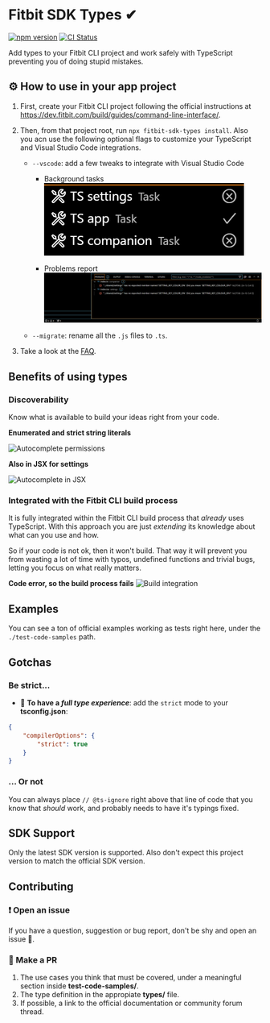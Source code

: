 # Fitbit SDK Types ✔

[![npm version](https://badge.fury.io/js/fitbit-sdk-types.svg)](https://www.npmjs.com/package/fitbit-sdk-types)
[![CI Status](https://github.com/SergioMorchon/fitbit-sdk-types/workflows/CI/badge.svg)](https://github.com/SergioMorchon/fitbit-sdk-types/actions?query=workflow%3ACI)

Add types to your Fitbit CLI project and work safely with TypeScript preventing you of doing stupid mistakes.

## ⚙ How to use in your app project

1.  First, create your Fitbit CLI project following the official instructions at https://dev.fitbit.com/build/guides/command-line-interface/.
1.  Then, from that project root, run `npx fitbit-sdk-types install`. Also you acn use the following optional flags to customize your TypeScript and Visual Studio Code integrations.

    - `--vscode`: add a few tweaks to integrate with Visual Studio Code

      - Background tasks
        ![Visual Studio Code problems integration](./doc/img/vscode-background-tasks.png)

      - Problems report
        ![Visual Studio Code problems integration](./doc/img/vscode-problems-integration.png)

    - `--migrate`: rename all the `.js` files to `.ts`.

1.  Take a look at the [FAQ](./FAQ.md).

## Benefits of using types

### Discoverability

Know what is available to build your ideas right from your code.

**Enumerated and strict string literals**

![Autocomplete permissions](./doc/img/autocomplete-permissions.png)

**Also in JSX for settings**

![Autocomplete in JSX](./doc/img/autocomplete-tsx.png)

### Integrated with the Fitbit CLI build process

It is fully integrated within the Fitbit CLI build process that _already_ uses TypeScript. With this approach you are just _extending_ its knowledge about what can you use and how.

So if your code is not ok, then it won't build. That way it will prevent you from wasting a lot of time with typos, undefined functions and trivial bugs, letting you focus on what really matters.

**Code error, so the build process fails**
![Build integration](./doc/img/build-integration.png)

## Examples

You can see a ton of official examples working as tests right here, under the `./test-code-samples` path.

## Gotchas

### Be strict...

- 🧐 **To have a _full type experience_**: add the `strict` mode to your **tsconfig.json**:

```json
{
	"compilerOptions": {
		"strict": true
	}
}
```

### ... Or not

You can always place `// @ts-ignore` right above that line of code that you know that _should_ work, and probably needs to have it's typings fixed.

## SDK Support

Only the latest SDK version is supported. Also don't expect this project version to match the official SDK version.

## Contributing

### ❗ Open an issue

If you have a question, suggestion or bug report, don't be shy and open an issue 🎈.

### 💪 Make a PR

1. The use cases you think that must be covered, under a meaningful section inside **test-code-samples/**.
1. The type definition in the appropiate **types/** file.
1. If possible, a link to the official documentation or community forum thread.
